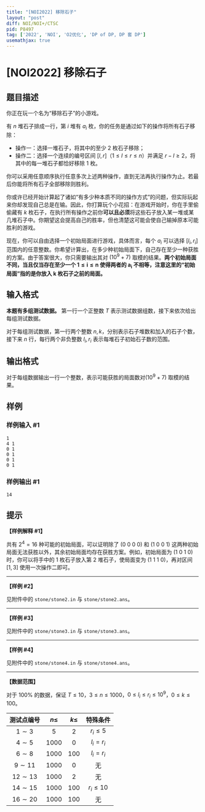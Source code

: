 ```yaml
---
title: "[NOI2022] 移除石子"
layout: "post"
diff: NOI/NOI+/CTSC
pid: P8497
tag: ['2022', 'NOI', 'O2优化', 'DP of DP, DP 套 DP']
usemathjax: true
---
```


# [NOI2022] 移除石子
## 题目描述

你正在玩一个名为“移除石子”的小游戏。

有 $n$ 堆石子排成一行，第 $i$ 堆有 $a_i$ 枚，你的任务是通过如下的操作将所有石子移除：

- 操作一：选择一堆石子，将其中的至少 $2$ 枚石子移除；
- 操作二：选择一个连续的编号区间 $[l, r]$（$1 \le l \le r \le n$）并满足 $r - l \ge 2$，将其中的每一堆石子都恰好移除 $1$ 枚。

你可以采用任意顺序执行任意多次上述两种操作，直到无法再执行操作为止。若最后你能将所有石子全部移除则胜利。

你或许已经开始计算起了诸如“有多少种本质不同的操作方式”的问题，但实际玩起来你却发现自己总是在输。因此，你打算玩个小花招：在游戏开始时，你在手里偷偷藏有 $k$ 枚石子，在执行所有操作之前你**可以且必须**将这些石子放入某一堆或某几堆石子中。你期望这会提高自己的胜率，但也清楚这可能会使自己输掉原本可能胜利的游戏。

现在，你可以自由选择一个初始局面进行游戏，具体而言，每个 $a_i$ 可以选择 $[l_i, r_i]$ 范围内的任意整数。你希望计算出，在多少种初始局面下，自己存在至少一种获胜的方案。由于答案很大，你只需要输出其对 $({10}^9 + 7)$ 取模的结果。**两个初始局面不同，当且仅当存在至少一个 $\boldsymbol{1 \le i \le n}$ 使得两者的 $\boldsymbol{a_i}$ 不相等，注意这里的“初始局面”指的是你放入 $\boldsymbol{k}$ 枚石子之前的局面。**
## 输入格式

**本题有多组测试数据。** 第一行一个正整数 $T$ 表示测试数据组数，接下来依次给出每组测试数据。

对于每组测试数据，第一行两个整数 $n, k$，分别表示石子堆数和加入的石子个数，接下来 $n$ 行，每行两个非负整数 $l_i, r_i$ 表示每堆石子初始石子数的范围。
## 输出格式

对于每组数据输出一行一个整数，表示可能获胜的局面数对$({10}^9 + 7)$ 取模的结果。
## 样例

### 样例输入 #1
```
1
4 1
0 1
0 1
0 1
0 1

```
### 样例输出 #1
```
14

```
## 提示

**【样例解释 \#1】**

共有 $2^4 = 16$ 种可能的初始局面，可以证明除了 $(0 \ 0 \ 0 \ 0)$ 和 $(1 \ 0 \ 0 \ 1)$ 这两种初始局面无法获胜以外，其余初始局面均存在获胜方案。例如，初始局面为 $(1 \ 0 \ 1 \ 0)$ 时，你可以将手中的 $1$ 枚石子放入第 $2$ 堆石子，使局面变为 $(1 \ 1 \ 1 \ 0)$，再对区间 $[1, 3]$ 使用一次操作二即可。

----

**【样例 \#2】**

见附件中的 `stone/stone2.in` 与 `stone/stone2.ans`。

----

**【样例 \#3】**

见附件中的 `stone/stone3.in` 与 `stone/stone3.ans`。

----

**【样例 \#4】**

见附件中的 `stone/stone4.in` 与 `stone/stone4.ans`。

----

**【数据范围】**

对于 $100 \%$ 的数据，保证 $T \le 10$，$3 \le n \le 1000$，$0 \le l_i \le r_i \le {10}^9$，$0 \le k \le 100$。

| 测试点编号 | $n \le$ | $k \le$ | 特殊条件 |
|:-:|:-:|:-:|:-:|
| $1 \sim 3$ | $5$ | $2$ | $r_i \le 5$ |
| $4 \sim 5$ | $1000$ | $0$ | $l_i = r_i$ |
| $6 \sim 8$ | $1000$ | $100$ | $l_i = r_i$ |
| $9 \sim 11$ | $1000$ | $0$ | 无 |
| $12 \sim 13$ | $1000$ | $2$ | 无 |
| $14 \sim 15$ | $1000$ | $100$ | $r_i \le 10$ |
| $16 \sim 20$ | $1000$ | $100$ | 无 |
